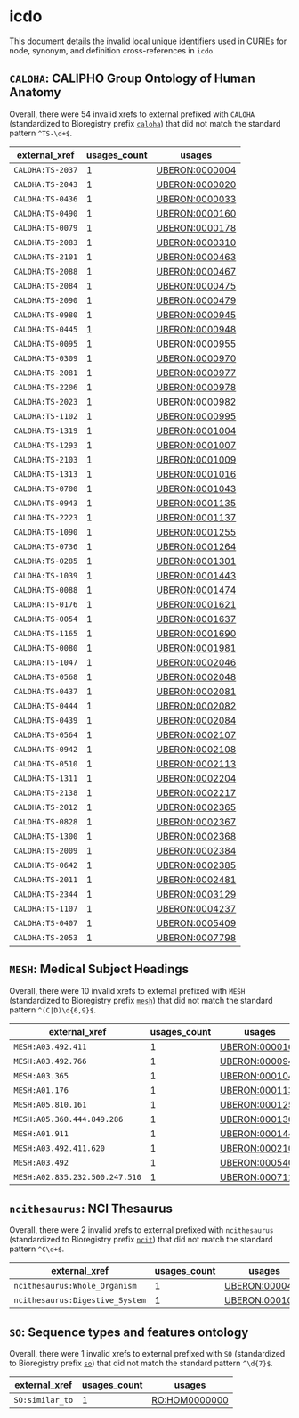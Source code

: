 # icdo

This document details the invalid local unique identifiers used in CURIEs
for node, synonym, and definition cross-references in `icdo`.


## `CALOHA`: CALIPHO Group Ontology of Human Anatomy

Overall, there were 54 invalid
xrefs to external prefixed with `CALOHA` (standardized to Bioregistry
prefix [`caloha`](https://bioregistry.io/caloha)) that
did not match the standard pattern `^TS-\d+$`.

| external_xref    |   usages_count | usages                                                          |
|------------------|----------------|-----------------------------------------------------------------|
| `CALOHA:TS-2037` |              1 | [UBERON:0000004](http://purl.obolibrary.org/obo/UBERON_0000004) |
| `CALOHA:TS-2043` |              1 | [UBERON:0000020](http://purl.obolibrary.org/obo/UBERON_0000020) |
| `CALOHA:TS-0436` |              1 | [UBERON:0000033](http://purl.obolibrary.org/obo/UBERON_0000033) |
| `CALOHA:TS-0490` |              1 | [UBERON:0000160](http://purl.obolibrary.org/obo/UBERON_0000160) |
| `CALOHA:TS-0079` |              1 | [UBERON:0000178](http://purl.obolibrary.org/obo/UBERON_0000178) |
| `CALOHA:TS-2083` |              1 | [UBERON:0000310](http://purl.obolibrary.org/obo/UBERON_0000310) |
| `CALOHA:TS-2101` |              1 | [UBERON:0000463](http://purl.obolibrary.org/obo/UBERON_0000463) |
| `CALOHA:TS-2088` |              1 | [UBERON:0000467](http://purl.obolibrary.org/obo/UBERON_0000467) |
| `CALOHA:TS-2084` |              1 | [UBERON:0000475](http://purl.obolibrary.org/obo/UBERON_0000475) |
| `CALOHA:TS-2090` |              1 | [UBERON:0000479](http://purl.obolibrary.org/obo/UBERON_0000479) |
| `CALOHA:TS-0980` |              1 | [UBERON:0000945](http://purl.obolibrary.org/obo/UBERON_0000945) |
| `CALOHA:TS-0445` |              1 | [UBERON:0000948](http://purl.obolibrary.org/obo/UBERON_0000948) |
| `CALOHA:TS-0095` |              1 | [UBERON:0000955](http://purl.obolibrary.org/obo/UBERON_0000955) |
| `CALOHA:TS-0309` |              1 | [UBERON:0000970](http://purl.obolibrary.org/obo/UBERON_0000970) |
| `CALOHA:TS-2081` |              1 | [UBERON:0000977](http://purl.obolibrary.org/obo/UBERON_0000977) |
| `CALOHA:TS-2206` |              1 | [UBERON:0000978](http://purl.obolibrary.org/obo/UBERON_0000978) |
| `CALOHA:TS-2023` |              1 | [UBERON:0000982](http://purl.obolibrary.org/obo/UBERON_0000982) |
| `CALOHA:TS-1102` |              1 | [UBERON:0000995](http://purl.obolibrary.org/obo/UBERON_0000995) |
| `CALOHA:TS-1319` |              1 | [UBERON:0001004](http://purl.obolibrary.org/obo/UBERON_0001004) |
| `CALOHA:TS-1293` |              1 | [UBERON:0001007](http://purl.obolibrary.org/obo/UBERON_0001007) |
| `CALOHA:TS-2103` |              1 | [UBERON:0001009](http://purl.obolibrary.org/obo/UBERON_0001009) |
| `CALOHA:TS-1313` |              1 | [UBERON:0001016](http://purl.obolibrary.org/obo/UBERON_0001016) |
| `CALOHA:TS-0700` |              1 | [UBERON:0001043](http://purl.obolibrary.org/obo/UBERON_0001043) |
| `CALOHA:TS-0943` |              1 | [UBERON:0001135](http://purl.obolibrary.org/obo/UBERON_0001135) |
| `CALOHA:TS-2223` |              1 | [UBERON:0001137](http://purl.obolibrary.org/obo/UBERON_0001137) |
| `CALOHA:TS-1090` |              1 | [UBERON:0001255](http://purl.obolibrary.org/obo/UBERON_0001255) |
| `CALOHA:TS-0736` |              1 | [UBERON:0001264](http://purl.obolibrary.org/obo/UBERON_0001264) |
| `CALOHA:TS-0285` |              1 | [UBERON:0001301](http://purl.obolibrary.org/obo/UBERON_0001301) |
| `CALOHA:TS-1039` |              1 | [UBERON:0001443](http://purl.obolibrary.org/obo/UBERON_0001443) |
| `CALOHA:TS-0088` |              1 | [UBERON:0001474](http://purl.obolibrary.org/obo/UBERON_0001474) |
| `CALOHA:TS-0176` |              1 | [UBERON:0001621](http://purl.obolibrary.org/obo/UBERON_0001621) |
| `CALOHA:TS-0054` |              1 | [UBERON:0001637](http://purl.obolibrary.org/obo/UBERON_0001637) |
| `CALOHA:TS-1165` |              1 | [UBERON:0001690](http://purl.obolibrary.org/obo/UBERON_0001690) |
| `CALOHA:TS-0080` |              1 | [UBERON:0001981](http://purl.obolibrary.org/obo/UBERON_0001981) |
| `CALOHA:TS-1047` |              1 | [UBERON:0002046](http://purl.obolibrary.org/obo/UBERON_0002046) |
| `CALOHA:TS-0568` |              1 | [UBERON:0002048](http://purl.obolibrary.org/obo/UBERON_0002048) |
| `CALOHA:TS-0437` |              1 | [UBERON:0002081](http://purl.obolibrary.org/obo/UBERON_0002081) |
| `CALOHA:TS-0444` |              1 | [UBERON:0002082](http://purl.obolibrary.org/obo/UBERON_0002082) |
| `CALOHA:TS-0439` |              1 | [UBERON:0002084](http://purl.obolibrary.org/obo/UBERON_0002084) |
| `CALOHA:TS-0564` |              1 | [UBERON:0002107](http://purl.obolibrary.org/obo/UBERON_0002107) |
| `CALOHA:TS-0942` |              1 | [UBERON:0002108](http://purl.obolibrary.org/obo/UBERON_0002108) |
| `CALOHA:TS-0510` |              1 | [UBERON:0002113](http://purl.obolibrary.org/obo/UBERON_0002113) |
| `CALOHA:TS-1311` |              1 | [UBERON:0002204](http://purl.obolibrary.org/obo/UBERON_0002204) |
| `CALOHA:TS-2138` |              1 | [UBERON:0002217](http://purl.obolibrary.org/obo/UBERON_0002217) |
| `CALOHA:TS-2012` |              1 | [UBERON:0002365](http://purl.obolibrary.org/obo/UBERON_0002365) |
| `CALOHA:TS-0828` |              1 | [UBERON:0002367](http://purl.obolibrary.org/obo/UBERON_0002367) |
| `CALOHA:TS-1300` |              1 | [UBERON:0002368](http://purl.obolibrary.org/obo/UBERON_0002368) |
| `CALOHA:TS-2009` |              1 | [UBERON:0002384](http://purl.obolibrary.org/obo/UBERON_0002384) |
| `CALOHA:TS-0642` |              1 | [UBERON:0002385](http://purl.obolibrary.org/obo/UBERON_0002385) |
| `CALOHA:TS-2011` |              1 | [UBERON:0002481](http://purl.obolibrary.org/obo/UBERON_0002481) |
| `CALOHA:TS-2344` |              1 | [UBERON:0003129](http://purl.obolibrary.org/obo/UBERON_0003129) |
| `CALOHA:TS-1107` |              1 | [UBERON:0004237](http://purl.obolibrary.org/obo/UBERON_0004237) |
| `CALOHA:TS-0407` |              1 | [UBERON:0005409](http://purl.obolibrary.org/obo/UBERON_0005409) |
| `CALOHA:TS-2053` |              1 | [UBERON:0007798](http://purl.obolibrary.org/obo/UBERON_0007798) |

## `MESH`: Medical Subject Headings

Overall, there were 10 invalid
xrefs to external prefixed with `MESH` (standardized to Bioregistry
prefix [`mesh`](https://bioregistry.io/mesh)) that
did not match the standard pattern `^(C|D)\d{6,9}$`.

| external_xref                  |   usages_count | usages                                                          |
|--------------------------------|----------------|-----------------------------------------------------------------|
| `MESH:A03.492.411`             |              1 | [UBERON:0000160](http://purl.obolibrary.org/obo/UBERON_0000160) |
| `MESH:A03.492.766`             |              1 | [UBERON:0000945](http://purl.obolibrary.org/obo/UBERON_0000945) |
| `MESH:A03.365`                 |              1 | [UBERON:0001043](http://purl.obolibrary.org/obo/UBERON_0001043) |
| `MESH:A01.176`                 |              1 | [UBERON:0001137](http://purl.obolibrary.org/obo/UBERON_0001137) |
| `MESH:A05.810.161`             |              1 | [UBERON:0001255](http://purl.obolibrary.org/obo/UBERON_0001255) |
| `MESH:A05.360.444.849.286`     |              1 | [UBERON:0001301](http://purl.obolibrary.org/obo/UBERON_0001301) |
| `MESH:A01.911`                 |              1 | [UBERON:0001443](http://purl.obolibrary.org/obo/UBERON_0001443) |
| `MESH:A03.492.411.620`         |              1 | [UBERON:0002108](http://purl.obolibrary.org/obo/UBERON_0002108) |
| `MESH:A03.492`                 |              1 | [UBERON:0005409](http://purl.obolibrary.org/obo/UBERON_0005409) |
| `MESH:A02.835.232.500.247.510` |              1 | [UBERON:0007119](http://purl.obolibrary.org/obo/UBERON_0007119) |

## `ncithesaurus`: NCI Thesaurus

Overall, there were 2 invalid
xrefs to external prefixed with `ncithesaurus` (standardized to Bioregistry
prefix [`ncit`](https://bioregistry.io/ncit)) that
did not match the standard pattern `^C\d+$`.

| external_xref                   |   usages_count | usages                                                          |
|---------------------------------|----------------|-----------------------------------------------------------------|
| `ncithesaurus:Whole_Organism`   |              1 | [UBERON:0000468](http://purl.obolibrary.org/obo/UBERON_0000468) |
| `ncithesaurus:Digestive_System` |              1 | [UBERON:0001007](http://purl.obolibrary.org/obo/UBERON_0001007) |

## `SO`: Sequence types and features ontology

Overall, there were 1 invalid
xrefs to external prefixed with `SO` (standardized to Bioregistry
prefix [`so`](https://bioregistry.io/so)) that
did not match the standard pattern `^\d{7}$`.

| external_xref   |   usages_count | usages                                                        |
|-----------------|----------------|---------------------------------------------------------------|
| `SO:similar_to` |              1 | [RO:HOM0000000](http://purl.obolibrary.org/obo/RO_HOM0000000) |


